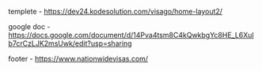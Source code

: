 templete - https://dev24.kodesolution.com/visago/home-layout2/

google doc - https://docs.google.com/document/d/14Pva4tsm8C4kQwkbgYc8HE_L6Xulb7crCzLJK2msUwk/edit?usp=sharing

footer - https://www.nationwidevisas.com/